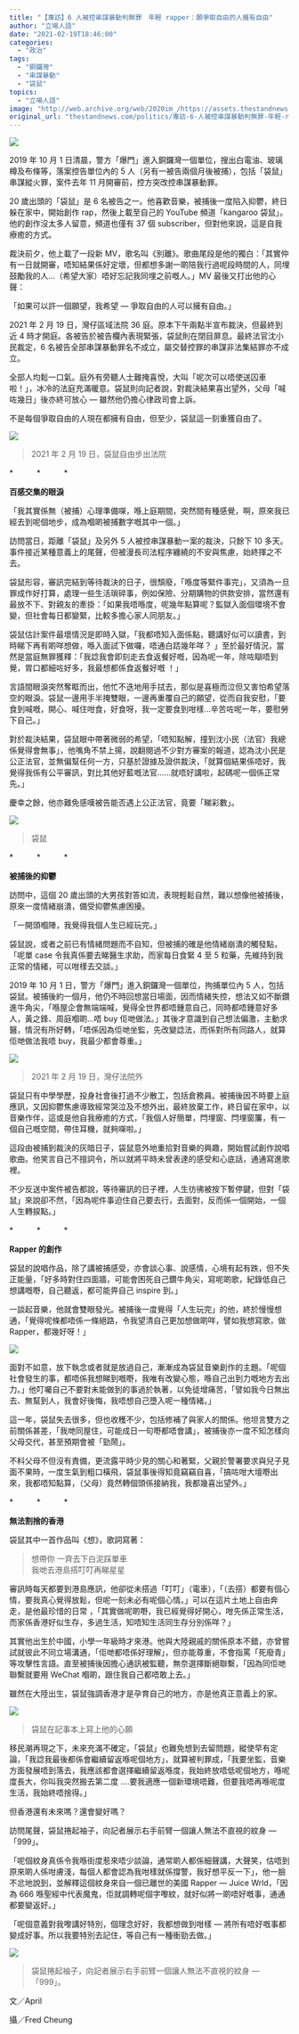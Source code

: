 ```yaml
---
title: "【專訪】6 人被控串謀暴動判無罪　年輕 rapper：願爭取自由的人擁有自由"
author: "立場人語"
date: "2021-02-19T18:46:00"
categories:
  - "政治"
tags:
  - "銅鑼灣"
  - "串謀暴動"
  - "袋鼠"
topics:
  - "立場人語"
image: "http://web.archive.org/web/2020im_/https://assets.thestandnews.com/media/photos/rapper-32_sWymi_YzMrCC9.png"
original_url: "thestandnews.com/politics/專訪-6-人被控串謀暴動判無罪-年輕-rapper-的願望-爭取自由的人擁有自由"
---
```

![](http://web.archive.org/web/2020im_/https://assets.thestandnews.com/media/photos/rapper-32_sWymi_YzMrCC9.png)

2019 年 10 月 1 日清晨，警方「爆門」進入銅鑼灣一個單位，搜出白電油、玻璃樽及布條等，落案控告單位內的 5 人（另有一被告兩個月後被捕），包括「袋鼠」串謀縱火罪，案件去年 11 月開審前，控方突改控串謀暴動罪。

20 歲出頭的「袋鼠」是 6 名被告之一。他喜歡音樂，被捕後一度陷入抑鬱，終日躲在家中，開始創作 rap，然後上載至自己的 YouTube 頻道「kangaroo 袋鼠」。他的創作沒太多人留意，頻道也僅有 37 個 subscriber，但對他來說，這是自我療癒的方式。

裁決前夕，他上載了一段新 MV，歌名叫《別離》。歌曲尾段是他的獨白：「其實仲有一日就開審，唔知結果係好定壞，但都想多謝一啲陪我行過呢段時間的人，同埋鼓勵我的人…（希望大家）唔好忘記我同埋之前嘅人。」MV 最後又打出他的心聲：

「如果可以許一個願望，我希望 — 爭取自由的人可以擁有自由。」

2021 年 2 月 19 日，灣仔區域法院 36 庭。原本下午兩點半宣布裁決，但最終到近 4 時才開庭。各被告於被告欄內表現緊張，袋鼠則在閉目屏息。最終法官沈小民裁定，6 名被告全部串謀暴動罪名不成立，屬交替控罪的串謀非法集結罪亦不成立。

全部人均鬆一口氣。庭外有旁聽人士難掩喜悅，大叫「呢次可以唔使送囚車啦！」，冰冷的法庭充滿暖意。袋鼠則向記者說，對裁決結果喜出望外，父母「喊咗幾日」後亦終可放心 — 雖然他仍擔心律政司會上訴。

不是每個爭取自由的人現在都擁有自由，但至少，袋鼠這一刻重獲自由了。

![](http://web.archive.org/web/2020im_/https://assets.thestandnews.com/media/photos/Layer200_G1xUv_NY0z8S9.png)
> 2021 年 2 月 19 日，袋鼠自由步出法院

\*　　　\*　　　\*

**百感交集的眼淚**

「我其實係無（被捕）心理準備㗎，喺上庭期間，突然間有種感覺，啊，原來我已經去到呢個地步，成為嗰啲被捕數字嘅其中一個。」

訪問當日，距離「袋鼠」及另外 5 人被控串謀暴動一案的裁決，只餘下 10 多天。事件接近某種意義上的尾聲，但被漫長司法程序纏繞的不安與焦慮，始終揮之不去。

袋鼠形容，審訊完結到等待裁決的日子，很頹廢，「喺度等緊件事完」，又須為一旦罪成作好打算，處理一些生活瑣碎事，例如保險、分期購物的供款安排，當然還有最放不下、對親友的牽掛：「如果我唔喺度，呢幾年點算呢？監獄入面個環境不會變，但社會每日都變緊，比較多擔心家人同朋友。」

袋鼠估計案件最壞情況是即時入獄，「我都唔知入面係點，聽講好似可以讀書，到時睇下再有啲咩想做，喺入面試下做囉，唔通白踎幾年咩？ 」至於最好情況，當然是當庭無罪獲釋：「我諗我會即刻走去食返餐好嘅，因為呢一年，除咗瞓唔到覺，胃口都細咗好多，我最想都係食返餐好嘅 ！」

言語間眼淚突然奪眶而出，他忙不迭地用手拭去，那似是喜極而泣但又害怕希望落空的眼淚。袋鼠一邊用手半掩雙眼，一邊再重覆自己的願望，從而自我安慰，「要食到喊嘅，開心、喊住咁食，好食呀，我一定要食到咁樣…辛苦咗呢一年，要慰勞下自己。」

對於裁決結果，袋鼠眼中帶著微弱的希望，「唔知點解，撞到沈小民（法官）我總係覺得會無事」，他嘴角不禁上揚，說翻閱過不少對方審案的報道，認為沈小民是公正法官，並無偏幫任何一方，只基於證據及證供裁決，「就算個結果係唔好，我覺得我係有公平審訊，對比其他好藍嘅法官……就唔好講啦，起碼呢一個係正常先。」

慶幸之餘，他亦難免感嘆被告能否遇上公正法官，竟要「睇彩數」。

![](http://web.archive.org/web/2020im_/https://assets.thestandnews.com/media/photos/149152164_10222632634358674_4703471655608624477_o_NOqT220copy_aAvhm_ufG8OuQ.png)
> 袋鼠

\*　　　\*　　　\*

**被捕後的抑鬱**

訪問中，這個 20 歲出頭的大男孩對答如流，表現輕鬆自然，難以想像他被捕後，原來一度情緒崩潰，備受抑鬱焦慮困擾。

「一開頭嗰陣，我覺得我個人生已經玩完。」

袋鼠說，或者之前已有情緒問題而不自知，但被捕的確是他情緒崩潰的觸發點，「呢單 case 令我真係要去睇醫生求助，而家每日食緊 4 至 5 粒藥，先維持到我正常的情緒，可以咁樣去交談。」

2019 年 10 月 1 日，警方「爆門」進入銅鑼灣一個單位，拘捕單位內 5 人，包括袋鼠。被捕後約一個月，他仍不時回想當日場面，因而情緒失控，想法又如不斷鑽進牛角尖，「喺屋企會無端端喊，覺得全世界都唔鍾意自己，同時都唔鍾意好多人，黃之鋒、周庭嗰啲…唔 buy 佢哋做法。」其後才意識到自己想法偏激，主動求醫，情況有所好轉，「唔係因為佢哋坐監，先改變諗法，而係對所有同路人，就算佢哋做法我唔 buy，我最少都會尊重。」

![](http://web.archive.org/web/2020im_/https://assets.thestandnews.com/media/photos/Layer200_WxcDq_pCITzFy.png)
> 2021 年 2 月 19 日，灣仔法院外

袋鼠只有中學學歷，投身社會後打過不少散工，包括倉務員。被捕後因不時要上庭應訊，又因抑鬱焦慮導致經常哭泣及不想外出，最終放棄工作，終日留在家中，以音樂作伴，這或是他自我療癒的方式，「我個人好簡單，閂埋窗、閂埋窗簾，有一個自己嘅空間，帶住耳機，就夠㗎啦。」

這段由被捕到裁決的灰暗日子，袋鼠意外地重拾對音樂的興趣，開始嘗試創作說唱歌曲。他笑言自己不擅詞令，所以就將平時未曾表達的感受和心底話，通通寫進歌裡。

不少反送中案件被告都說，等待審訊的日子裡，人生彷彿被按下暫停鍵，但對「袋鼠」來說卻不然，「因為呢件事迫住自己要去行，去面對，反而係一個開始，一個人生轉捩點。」

\*　　　\*　　　\*

**Rapper 的創作**

袋鼠的說唱作品，除了講被捕感受，亦會談心事、說感情，心境有起有跌，但不失正能量，「好多時對住四面牆，可能會困死自己鑽牛角尖，寫呢啲歌，紀錄低自己想講嘅嘢，自己聽返，都可能畀自己 inspire 到。」

一談起音樂，他就會雙眼發光。被捕後一度覺得「人生玩完」的他，終於慢慢想通，「覺得呢條都唔係一條絕路，令我望清自己更加想做啲咩，譬如我想寫歌，做 Rapper，都幾好呀！」

![](http://web.archive.org/web/2020im_/https://assets.thestandnews.com/media/photos/150607778_10222632638878787_6555399321375969656_o_e560N20copy_k2V26_BWAYSMi.png)

面對不如意，放下執念或者就是放過自己，漸漸成為袋鼠音樂創作的主題。「呢個社會發生的事，都唔係我想睇到嘅嘢，我唯有改變心態，喺自己出到力嘅地方去出力。」他叮囑自己不要對未能做到的事過於執著，以免徒增痛苦，「譬如我今日無出去、無幫到人，我會好後悔，我唔想自己墮入呢一種情緒。」

這一年，袋鼠失去很多，但也收穫不少，包括修補了與家人的關係。他坦言雙方之前關係甚差，「我哋同屋住，可能成日一句嘢都唔會講」，被捕後亦一度不知怎樣向父母交代，甚至預期會被「勁鬧」。

不料父母不但沒有責備，更流露平時少見的關心和著緊，父親於警署要求與兒子見面不果時，一度生氣到粗口橫飛，袋鼠事後得知竟竊竊自喜，「搞咗咁大壇嘢出來，我都唔知點算，（父母）竟然轉個頭係接納我，我都幾喜出望外。」

\*　　　\*　　　\*

**無法割捨的香港**

袋鼠其中一首作品叫《想》，歌詞寫著：

> 想帶你 一齊去下白泥踩單車  
> 我哋去港島搭叮叮再睇星星

審訊時每天都要到港島應訊，他卻從未搭過「叮叮」（電車），「（去搭）都要有個心情，要我真心覺得放鬆，但呢一刻未必有呢個心情。」可以在這片土地上自由奔走，是他最珍惜的日常 ，「其實做呢啲嘢，我已經覺得好開心，咁先係正常生活，而家係香港好似生存，多過生活，知唔知生活同生存分別係咩？」

其實他出生於中國，小學一年級時才來港。他與大陸親戚的關係原本不錯，亦曾嘗試就彼此不同立場溝通，「佢哋都唔係好理解」，但亦能尊重，不會指罵「死廢青」等攻擊性言語。直至被捕後因擔心通訊被監聽，無奈選擇斷絕聯繫，「因為同佢哋聯繫就要用 WeChat 嗰啲，跟住我自己都唔敢上去。」

雖然在大陸出生，袋鼠強調香港才是孕育自己的地方，亦是他真正意義上的家。

![](http://web.archive.org/web/2020im_/https://assets.thestandnews.com/media/photos/149767517_10222632637718758_1248308005576425115_o_yFfeh20copy_XGjN6_tsTGkJR.png)
> 袋鼠在記事本上寫上他的心願

移民潮再現之下，未來充滿不確定，「袋鼠」也難免想到去留問題，縱使早有定論，「我諗我最後都係會繼續留返喺呢個地方」，就算被判罪成，「我要坐監，音樂方面發展唔到落去，我應該都會選擇繼續留返喺度，我始終放唔低呢個地方，喺呢度長大，你叫我突然搬去第二度 ….要我適應一個新環境唔難，但要我唔再喺呢度生活，我始終唔捨得。」

但香港還有未來嗎？還會變好嗎？

訪問尾聲，袋鼠捲起袖子，向記者展示右手前臂一個讓人無法不直視的紋身 —「999」。

「呢個紋身真係令我喺街度惹來唔少談論，通常啲人都係細聲講，大聲笑，估唔到原來啲人係咁膚淺，每個人都會認為我咁樣就係撐警，我好想平反一下」，他一臉不忿地說到，並解釋這個紋身來自一個已離世的美國 Rapper — Juice Wrld，「因為 666 喺聖經中代表魔鬼，佢就調轉呢個字嚟紋，就好似將一啲唔好嘅事，通通都要變返好。」

「呢個意義對我嚟講好特別，個理念好好，我都想做到咁樣 — 將所有唔好嘅事都變成好事。所以我要特別去記住，等自己有一種衝勁去做。」

![](http://web.archive.org/web/2020im_/https://assets.thestandnews.com/media/photos/150449386_10222632636118718_7426753577038693501_o_lEX9U20copy_mdfsZ_E91w9iJ.png)
> 袋鼠捲起袖子，向記者展示右手前臂一個讓人無法不直視的紋身 —「999」。

文／April

攝／Fred Cheung